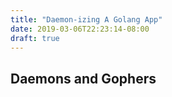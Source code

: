 ```yaml
---
title: "Daemon-izing A Golang App"
date: 2019-03-06T22:23:14-08:00
draft: true
---
```


## Daemons and Gophers


